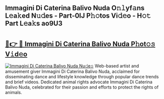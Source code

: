 ## Immagini Di Caterina Balivo Nuda O𝚗𝚕yf𝚊ns L𝚎a𝚔ed N𝚞𝚍es - Part-0IJ P𝚑𝚘tos Vi𝚍𝚎o - H𝚘𝚝 Part L𝚎a𝚔s ao9U3

# <h2><a href="http://kfbbz1.oniu.top/?m=Immagini+Di+Caterina+Balivo+Nuda">🔗👉 🔴 Immagini Di Caterina Balivo Nuda P𝚑ot𝚘𝚜 V𝚒d𝚎o</a></h2>

[![Immagini Di Caterina Balivo Nuda Nu𝚍e𝚜](https://i.imgur.com/0qMVB7G.gif)](http://kfbbz1.oniu.top/?m=Immagini+Di+Caterina+Balivo+Nuda)
Web-based artist and amusement giver Immagini Di Caterina Balivo Nuda, acclaimed for disseminating dance and lifestyle knowledge through popular dance trends and brief videos. Dedicated animal rights advocate Immagini Di Caterina Balivo Nuda, celebrated for their passion and efforts to protect the rights of animals.  
